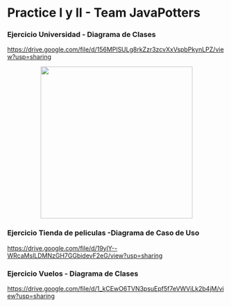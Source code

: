 # Practice I y II - Team JavaPotters

### Ejercicio Universidad - Diagrama de Clases
https://drive.google.com/file/d/156MPlSULg8rkZzr3zcvXxVspbPkynLPZ/view?usp=sharing

<p align="center">
    <img src = /practice-1/src/main/recursos/exercise1.png width="350">
</p>

### Ejercicio Tienda de peliculas -Diagrama de Caso de Uso
https://drive.google.com/file/d/19ylY--WRcaMslLDMNzGH7GGbidevF2eG/view?usp=sharing

### Ejercicio Vuelos - Diagrama de Clases
https://drive.google.com/file/d/1_kCEwO6TVN3psuEpf5f7eVWViLk2b4jM/view?usp=sharing
